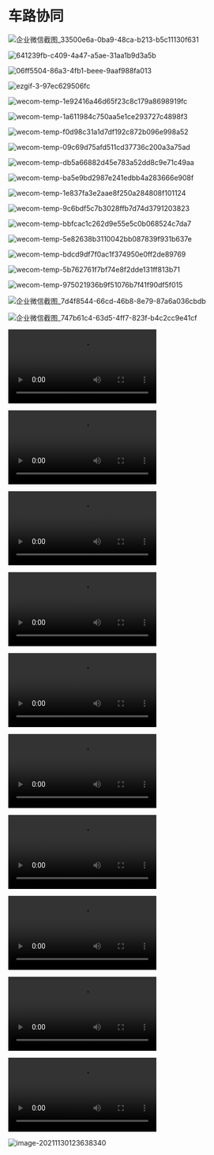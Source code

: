 # 车路协同



![企业微信截图_33500e6a-0ba9-48ca-b213-b5c11130f631](V2X.assets/%E4%BC%81%E4%B8%9A%E5%BE%AE%E4%BF%A1%E6%88%AA%E5%9B%BE_33500e6a-0ba9-48ca-b213-b5c11130f631.png)

![641239fb-c409-4a47-a5ae-31aa1b9d3a5b](V2X.assets/641239fb-c409-4a47-a5ae-31aa1b9d3a5b.png)

![06ff5504-86a3-4fb1-beee-9aaf988fa013](V2X.assets/06ff5504-86a3-4fb1-beee-9aaf988fa013.png)

![ezgif-3-97ec629506fc](V2X.assets/ezgif-3-97ec629506fc.gif)

![[wecom-temp-1e92416a46d65f23c8c179a8698919fc](V2X.assets/Ouster_solution_overview_ITS.pdf)](V2X.assets/wecom-temp-1e92416a46d65f23c8c179a8698919fc.png)

![wecom-temp-1a611984c750aa5e1ce293727c4898f3](V2X.assets/wecom-temp-1a611984c750aa5e1ce293727c4898f3.png)

![wecom-temp-f0d98c31a1d7df192c872b096e998a52](V2X.assets/wecom-temp-f0d98c31a1d7df192c872b096e998a52.png)

![wecom-temp-09c69d75afd511cd37736c200a3a75ad](V2X.assets/wecom-temp-09c69d75afd511cd37736c200a3a75ad.png)

![wecom-temp-db5a66882d45e783a52dd8c9e71c49aa](V2X.assets/wecom-temp-db5a66882d45e783a52dd8c9e71c49aa.png)

![wecom-temp-ba5e9bd2987e241edbb4a283666e908f](V2X.assets/wecom-temp-ba5e9bd2987e241edbb4a283666e908f.png)

![wecom-temp-1e837fa3e2aae8f250a284808f101124](V2X.assets/wecom-temp-1e837fa3e2aae8f250a284808f101124.png)

![wecom-temp-9c6bdf5c7b3028ffb7d74d3791203823](V2X.assets/wecom-temp-9c6bdf5c7b3028ffb7d74d3791203823.png)

![wecom-temp-bbfcac1c262d9e55e5c0b068524c7da7](V2X.assets/wecom-temp-bbfcac1c262d9e55e5c0b068524c7da7.png)

![wecom-temp-5e82638b3110042bb087839f931b637e](V2X.assets/wecom-temp-5e82638b3110042bb087839f931b637e.jpg)

![wecom-temp-bdcd9df7f0ac1f374950e0ff2de89769](V2X.assets/wecom-temp-bdcd9df7f0ac1f374950e0ff2de89769.png)

![wecom-temp-5b762761f7bf74e8f2dde131ff813b71](V2X.assets/wecom-temp-5b762761f7bf74e8f2dde131ff813b71.png)

![wecom-temp-975021936b9f51076b7f41f90df5f015](V2X.assets/wecom-temp-975021936b9f51076b7f41f90df5f015.png)

![企业微信截图_7d4f8544-66cd-46b8-8e79-87a6a036cbdb](V2X.assets/%E4%BC%81%E4%B8%9A%E5%BE%AE%E4%BF%A1%E6%88%AA%E5%9B%BE_7d4f8544-66cd-46b8-8e79-87a6a036cbdb.png)

![企业微信截图_747b61c4-63d5-4ff7-823f-b4c2cc9e41cf](V2X.assets/%E4%BC%81%E4%B8%9A%E5%BE%AE%E4%BF%A1%E6%88%AA%E5%9B%BE_747b61c4-63d5-4ff7-823f-b4c2cc9e41cf.png)

<video src="V2X.assets/78b327914647afdf17bf0bbef9ab7464.mov"></video>

<video src="V2X.assets/959b4661f97ad60079de836b07a148d2.mov"></video>

<video src="V2X.assets/acccef73e21e7c191f29da39dc8e2b18.mov"></video>

<video src="V2X.assets/c29bdf0d24f8fe6ad14db75702512486.mov"></video>

<video src="V2X.assets/a1509b39bdc2ed54ed3f7cb2c9cb5fa4.mov"></video>

<video src="V2X.assets/2dcf29037a56b6ecdb4aa14d7301bef9.mov"></video>

<video src="V2X.assets/Blue%20City%20Demo.avi"></video>

<video src="V2X.assets/530462237cc4f44ae11c6a082f26f67b.mov"></video>

<video src="V2X.assets/f3db3204bcc4f9e3486bbe6b71cea1bc.mov"></video>

<video src="V2X.assets/020ad20a4c8a2b00a5a4e1339b04e293.mov"></video>

![image-20211130123638340](V2X.assets/image-20211130123638340.png)

